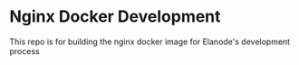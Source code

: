 # Nginx Docker Development

This repo is for building the nginx docker image for Elanode's development process
